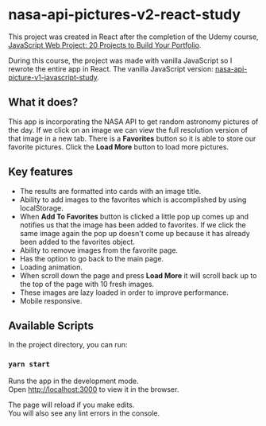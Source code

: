 # nasa-api-pictures-v2-react-study

This project was created in React after the completion of the Udemy course, [JavaScript Web Project: 20 Projects to Build Your Portfolio](https://www.udemy.com/course/javascript-web-projects-to-build-your-portfolio-resume/).

During this course, the project was made with vanilla JavaScript so I rewrote the entire app in React.
The vanilla JavaScript version: [nasa-api-picture-v1-javascript-study](https://github.com/Pyon18Pyon/nasa-api-picture-v1-javascript-study).

## What it does?

This app is incorporating the NASA API to get random astronomy pictures of the day. If we click on an image we can view the full resolution version of that image in a new tab. There is a **Favorites** button so it is able to store our favorite pictures. Click the **Load More** button to load more pictures. 

## Key features

- The results are formatted into cards with an image title.
- Ability to add images to the favorites which is accomplished by using localStorage.
- When **Add To Favorites** button is clicked a little pop up comes up and notifies us that the image has been added to favorites. If we click the same image again the pop up doesn't come up because it has already been added to the favorites object.
- Ability to remove images from the favorite page.
- Has the option to go back to the main page.
- Loading animation.
- When scroll down the page and press **Load More** it will scroll back up to the top of the page with 10 fresh images.
- These images are lazy loaded in order to improve performance.
- Mobile responsive.

## Available Scripts

In the project directory, you can run:

### `yarn start`

Runs the app in the development mode.\
Open [http://localhost:3000](http://localhost:3000) to view it in the browser.

The page will reload if you make edits.\
You will also see any lint errors in the console.
